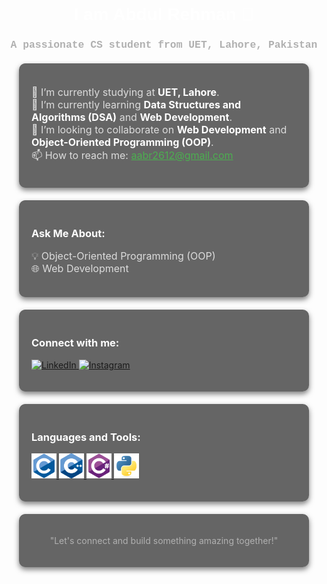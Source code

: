 <!-- Profile Header -->
<h1 align="center" style="font-family: Arial, sans-serif; color: #ffffff;">I am Abdul Rehman 👋</h1>
<h3 align="center" style="font-family: 'Courier New', Courier, monospace; color: #b0b0b0;">A passionate CS student from UET, Lahore, Pakistan</h3>

<!-- About Me Section -->
<div style="background-color: rgba(0, 0, 0, 0.6); margin: 20px; padding: 20px; border-radius: 10px; box-shadow: 0 4px 8px rgba(0, 0, 0, 0.5);">
  <p style="color: #dcdcdc; font-size: 16px;">
    🔭 I’m currently studying at <strong style="color: #ffffff;">UET, Lahore</strong>.<br>
    🌱 I’m currently learning <strong style="color: #ffffff;">Data Structures and Algorithms (DSA)</strong> and <strong style="color: #ffffff;">Web Development</strong>.<br>
    👯 I’m looking to collaborate on <strong style="color: #ffffff;">Web Development</strong> and <strong style="color: #ffffff;">Object-Oriented Programming (OOP)</strong>.<br>
    📫 How to reach me: <a href="mailto:aabr2612@gmail.com" style="color: #4CAF50;">aabr2612@gmail.com</a>
  </p>
</div>

<!-- Ask Me About Section -->
<div style="background-color: rgba(0, 0, 0, 0.6); margin: 20px; padding: 20px; border-radius: 10px; box-shadow: 0 4px 8px rgba(0, 0, 0, 0.5);">
  <h3 style="color: #ffffff;">Ask Me About:</h3>
  <p style="color: #dcdcdc; font-size: 16px;">
    💡 Object-Oriented Programming (OOP)<br>
    🌐 Web Development
  </p>
</div>

<!-- Connect with Me Section -->
<div style="background-color: rgba(0, 0, 0, 0.6); margin: 20px; padding: 20px; border-radius: 10px; box-shadow: 0 4px 8px rgba(0, 0, 0, 0.5);">
  <h3 style="color: #ffffff;">Connect with me:</h3>
  <p>
    <a href="https://linkedin.com/in/aabr2612" target="_blank">
      <img src="https://raw.githubusercontent.com/rahuldkjain/github-profile-readme-generator/master/src/images/icons/Social/linked-in-alt.svg" alt="LinkedIn" height="30" width="40" />
    </a>
    <a href="https://instagram.com/aabr2612" target="_blank">
      <img src="https://raw.githubusercontent.com/rahuldkjain/github-profile-readme-generator/master/src/images/icons/Social/instagram.svg" alt="Instagram" height="30" width="40" />
    </a>
  </p>
</div>

<!-- Languages and Tools Section -->
<div style="background-color: rgba(0, 0, 0, 0.6); margin: 20px; padding: 20px; border-radius: 10px; box-shadow: 0 4px 8px rgba(0, 0, 0, 0.5);">
  <h3 style="color: #ffffff;">Languages and Tools:</h3>
  <p>
    <a href="https://www.cprogramming.com/" target="_blank" rel="noreferrer">
      <img src="https://raw.githubusercontent.com/devicons/devicon/master/icons/c/c-original.svg" alt="C" width="40" height="40"/>
    </a>
    <a href="https://www.w3schools.com/cpp/" target="_blank" rel="noreferrer">
      <img src="https://raw.githubusercontent.com/devicons/devicon/master/icons/cplusplus/cplusplus-original.svg" alt="C++" width="40" height="40"/>
    </a>
    <a href="https://www.w3schools.com/cs/" target="_blank" rel="noreferrer">
      <img src="https://raw.githubusercontent.com/devicons/devicon/master/icons/csharp/csharp-original.svg" alt="C#" width="40" height="40"/>
    </a>
    <a href="https://www.python.org" target="_blank" rel="noreferrer">
      <img src="https://raw.githubusercontent.com/devicons/devicon/master/icons/python/python-original.svg" alt="Python" width="40" height="40"/>
    </a>
  </p>
</div>

<!-- Footer or Additional Section (Optional) -->
<div style="background-color: rgba(0, 0, 0, 0.6); margin: 20px; padding: 20px; border-radius: 10px; box-shadow: 0 4px 8px rgba(0, 0, 0, 0.5); text-align: center;">
  <p style="color: #b0b0b0; font-size: 14px;">"Let's connect and build something amazing together!"</p>
</div>
